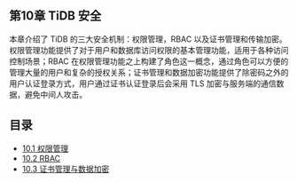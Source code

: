 ## 第10章 TiDB 安全

本章介绍了 TiDB 的三大安全机制：权限管理，RBAC 以及证书管理和传输加密。权限管理功能提供了对于用户和数据库访问权限的基本管理功能，适用于各种访问控制场景；RBAC 在权限管理功能之上构建了角色这一概念，通过角色可以方便的管理大量的用户和复杂的授权关系；证书管理和数据加密功能提供了除密码之外的用户认证登录方式，用户通过证书认证登录后会采用 TLS 加密与服务端的通信数据，避免中间人攻击。

## 目录

- [10.1 权限管理](privilege-management.md)
- [10.2 RBAC](rbac.md)
- [10.3 证书管理与数据加密](cert-management-data-encryption.md)
